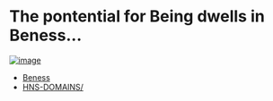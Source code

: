 # The pontential for Being dwells in Beness...

[![image](https://user-images.githubusercontent.com/37987346/101999396-a37e4380-3caa-11eb-8cc6-e61fb53c7855.png)](http://shapereality.innerinetcompany.hns.to/)

- [Beness](http://herenow.beness/) 
- [HNS-DOMAINS/](http://home.hns-domains.hns.to/)
